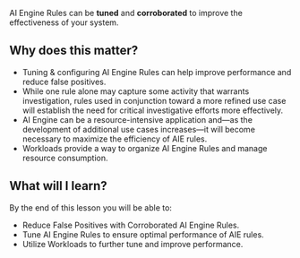 
AI Engine Rules can be **tuned** and **corroborated** to improve the effectiveness of your system.


## Why does this matter?

- Tuning & configuring AI Engine Rules can help improve performance and reduce false positives.
- While one rule alone may capture some activity that warrants investigation, rules used in conjunction toward a more refined use case will establish the need for critical investigative efforts more effectively. 
- AI Engine can be a resource-intensive application and—as the development of additional use cases increases—it will become necessary to maximize the efficiency of AIE rules.
- Workloads provide a way to organize AI Engine Rules and manage resource consumption.


## What will I learn?

By the end of this lesson you will be able to:

- Reduce False Positives with Corroborated AI Engine Rules.
- Tune AI Engine Rules to ensure optimal performance of AIE rules.
- Utilize Workloads to further tune and improve performance.


